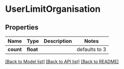 # UserLimitOrganisation

## Properties
Name | Type | Description | Notes
------------ | ------------- | ------------- | -------------
**count** | **float** |  | defaults to 3

[[Back to Model list]](../README.md#documentation-for-models) [[Back to API list]](../README.md#documentation-for-api-endpoints) [[Back to README]](../README.md)


